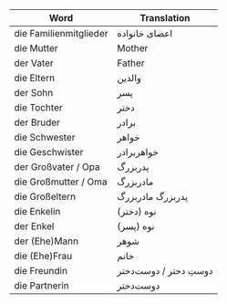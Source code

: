
| Word                   | Translation            |
| ---------------------- | ---------------------- |
| die Familienmitglieder | اعضای خانواده          |
| die Mutter             | Mother                 |
| der Vater              | Father                 |
| die Eltern             | والدین                 |
| der Sohn               | پسر                    |
| die Tochter            | دختر                   |
| der Bruder             | برادر                  |
| die Schwester          | خواهر                  |
| die Geschwister        | خواهربرادر             |
| der Großvater / Opa    | پدربزرگ                |
| die Großmutter / Oma   | مادربزرگ               |
| die Großeltern         | پدربزرگ مادربزرگ       |
| die Enkelin            | نوه (دختر)             |
| der Enkel              | نوه (پسر)              |
| der (Ehe)Mann          | شوهر                   |
| die (Ehe)Frau          | خانم                   |
| die Freundin           | دوستِ دختر / دوست‌دختر |
| die Partnerin          | دوست‌دختر              |
